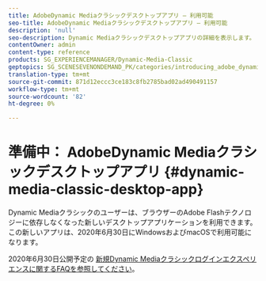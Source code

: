 ```yaml
---
title: AdobeDynamic Mediaクラシックデスクトップアプリ — 利用可能
seo-title: AdobeDynamic Mediaクラシックデスクトップアプリ — 利用可能
description: 'null'
seo-description: Dynamic Mediaクラシックデスクトップアプリの詳細を表示します。
contentOwner: admin
content-type: reference
products: SG_EXPERIENCEMANAGER/Dynamic-Media-Classic
geptopics: SG_SCENESEVENONDEMAND_PK/categories/introducing_adobe_dynamic_media_classic
translation-type: tm+mt
source-git-commit: 871d12eccc3ce183c8fb2785bad02ad490491157
workflow-type: tm+mt
source-wordcount: '82'
ht-degree: 0%

---
```



# 準備中： AdobeDynamic Mediaクラシックデスクトップアプリ {#dynamic-media-classic-desktop-app}

Dynamic Mediaクラシックのユーザーは、ブラウザーのAdobe Flashテクノロジーに依存しなくなった新しいデスクトップアプリケーションを利用できます。 この新しいアプリは、2020年6月30日にWindowsおよびmacOSで利用可能になります。

2020年6月30日公開予定の [新規Dynamic Mediaクラシックログインエクスペリエンスに関するFAQを参照してください](/help/new-ui-2020.md)。

<!--

# Adobe Dynamic Media Classic desktop app {#dynamic-media-classic-desktop-app}

Dynamic Media Classic users now have access to a new desktop app experience that no longer relies on Adobe Flash technology in the browser. 

This new app is now available for Windows and macOS.

>[!IMPORTANT]
>
>We recommend that you install the new Adobe Dynamic Media Classic desktop app by October 1, 2020. Doing so will ensure you have a smooth transition before Adobe Flash Player is deprecated on December 31, 2020. On that date, you will no longer be able to log on to the browser version of Adobe Dynamic Media Classic user interface, labeled as Scene7 Publishing System in the product.

See the FAQ for the [New Dynamic Media Classic sign in experience now available](/help/new-ui-2020.md).

## System requirements for Adobe Dynamic Media Classic desktop app {#system-requirements-dmc-app}

Adobe Dynamic Media Classic desktop app is compatible with the following operating systems:
* macOS X 10.10 or newer.
* Windows 7 or newer.

## Download and install Adobe Dynamic Media Classic desktop app {#installation-dmc-app}

1. Uninstall any older Dynamic Media Classic desktop app versions on your system.

1. Download the latest installer for Adobe Dynamic Media Classic desktop app.

    * macOS (.dmg) &ndash; [Text](link).
    * Windows (.exe) &ndash; [Text](link).

1. Do one of the following based on the installer you downloaded.

    * **For macOS** &ndash; In the **[!UICONTROL Drag & drop to install]** dialog box, drag **[!UICONTROL Adobe Dynamic Media Classic]** and drop it onto **[!UICONTROL Applications]**.

        ![Drag and drop install on macOS](/help/assets/dragondrop-install.png)

    * In the **[!UICONTROL Applications]** folder, tap the Adobe Dynamic Media Classic icon.
    * In the dialog box, tap **[!UICONTROL Open]** to open the Adobe Dynamic Media Classic desktop app.

        ![Open downloaded app](/help/assets/open-dmclassicapp.png)

    * **For Windows** &ndash; Run the installer binary and follow the on-screen instructions to install the desktop app.

1. When you open the application, the new Adobe Dynamic Media Classic Sign In page is displayed:

    ![Dynamic Media Classic sign in](/help/assets/dmclassic-login.png)

1. Use the same credentials as your browser credentials to sign in to Adobe Dynamic Media Classic.

    For the **[!UICONTROL Server]** to use, see the following mapping for the production environment:

    | Browser URL | Desktop app server name |
    |---|---|
    | https://s7sps1.scene7.com/ | NA (North America) production |
    | https://s7sps3.scene7.com/ | EMEA (Europe, Middle East, and Africa) production |
    | https://s7sps5.scene7.com/ | APAC (Asia-Pacific) production |
 
1. Post the login UI, you will notice the familiar browser UI experience. You can carry your day to day activity as usual now on the desktop app UI.

## Known limitations in Dynamic Media Classic 
 
**_Applies to Windows only &ndash; Is there a limitation on the number of files that can be uploaded through the desktop app UI?_**<br>Yes, a maximum of 150 files can be uploaded at a time by way of the desktop app UI.

**_Applies to Windows and macOS &ndash; How do I switch between companies?_**<br>To switch between companies, do the following:
* In the Dynamic Media Classic app, select the new company from the company drop-down list.
* When the pop-up appears, tap **[!UICONTROL OK]** to sign out and close the app.

    ![Restart the app to use the new company](/help/assets/dmclassic-new-company.png)
* Restart Dynamic Media Classic, then sign in as usual to work with the new company.

## Tips and Tricks 

**_I am unable to see Media Cart panel on the landing page of Dynamic Media Classic._**<br>In Dynamic Media Classic, tap **[!UICONTROL Setup > Personal Setup]**. In the Browser section, make sure **[!UICONTROL Show MediaPortal Features]** is selected (checked). Tap **[!UICONTROL Save > Close]**.
 
**_Publish state (green indicator) of an asset is not reflected correctly._**<br>In the browser UI, a re-login to the UI was required to see the correct publish state of assets. In the desktop app, we have introduced a **[!UICONTROL Refresh]** icon on the toolbar, to the right of the **[!UICONTROL Select None]** button. Tap the **[!UICONTROL Refresh]** icon to see the latest status of all the assets on the given page. No re-login required as with the browser UI.

![Refresh icon](/help/assets/refresh-icon.png)
*Refresh icon*
 
**_I don't see batch set presets working in the desktop app._**<br>Tap **[!UICONTROL Upload > Job Options > Batch Set Presets]**. Ensure the relevant **[!UICONTROL Batch Set Preset]** is enabled. Click **[!UICONTROL Save and Submit upload]**. 

-->
